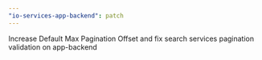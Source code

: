```yaml
---
"io-services-app-backend": patch
---
```


Increase Default Max Pagination Offset and fix search services pagination validation on app-backend
